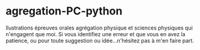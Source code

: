 # agregation-PC-python

Ilustrations épreuves orales agrégation physique et sciences physiques qui n'engagent que moi.
Si vous identifiez une erreur et que vous en avez la patience, ou pour toute suggestion ou idée...n'hésitez pas à m'en faire part.
